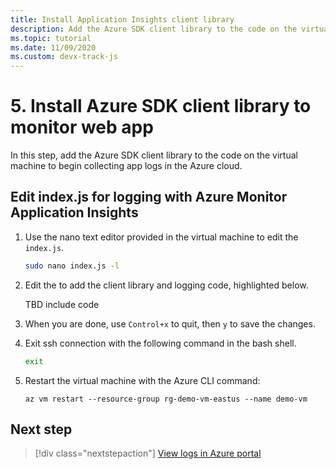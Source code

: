 ```yaml
---
title: Install Application Insights client library
description: Add the Azure SDK client library to the code on the virtual machine to begin collecting app logs in the Azure cloud. 
ms.topic: tutorial
ms.date: 11/09/2020
ms.custom: devx-track-js
---
```


# 5. Install Azure SDK client library to monitor web app

In this step, add the Azure SDK client library to the code on the virtual machine to begin collecting app logs in the Azure cloud.

## Edit index.js for logging with Azure Monitor Application Insights

1. Use the nano text editor provided in the virtual machine to edit the `index.js`. 

    ```bash
    sudo nano index.js -l
    ```

1. Edit the to add the client library and logging code, highlighted below. 

    TBD include code

1. When you are done, use `Control+x` to quit, then `y` to save the changes.
1. Exit ssh connection with the following command in the bash shell.

    ```bash
    exit
    ```

1. Restart the virtual machine with the Azure CLI command:

    ```azurecli
    az vm restart --resource-group rg-demo-vm-eastus --name demo-vm
    ```

## Next step

> [!div class="nextstepaction"]
> [View logs in Azure portal](azure-monitor-application-insights-logs.md) 